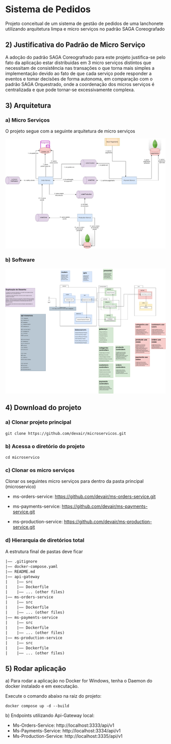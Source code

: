 Sistema de Pedidos
===

Projeto conceitual de um sistema de gestão de pedidos de uma lanchonete utilizando arquitetura limpa e micro serviços no padrão SAGA Coreografado


## 2) Justificativa do Padrão de Micro Serviço

A adoção do padrão SAGA Coreografrado para este projeto justifica-se pelo fato da aplicação estar distribuidas em 3 micro serviços distintos que necessitam de consistência nas transações o que torna mais simples a implementação devido ao fato de que cada serviço pode responder a eventos e tomar decisões de forma autonoma, em comparação com o padrão SAGA Orquestrado, onde a coordenação dos micros serviços é centralizada e que pode tornar-se excessivamente complexa.


## 3) Arquitetura

### a) Micro Serviços
O projeto segue com a seguinte arquitetura de micro serviços

<img src="./static/images/fase 5 - arquitetura de micro servico.jpg">


### b) Software

![Arquitetura de Software](<static/images/Application Clean Architecture.png>)

## 4) Download do projeto

### a) Clonar projeto principal

```
git clone https://github.com/devair/microservicos.git
```

### b) Acessa o diretório do projeto
```
cd microservico
```

### c) Clonar os micro serviços
Clonar os seguintes micro serviços para dentro da pasta principal (microservico)

* ms-orders-service: 
https://github.com/devair/ms-orders-service.git

* ms-payments-service: https://github.com/devair/ms-payments-service.git

* ms-production-service: https://github.com/devair/ms-production-service.git


### d) Hierarquia de diretórios total
 
A estrutura final de pastas deve ficar

```
|—— .gitignore
|—— docker-compose.yaml
|—— README.md
|—— api-gateway
|    |—— src    
|    |—— Dockerfile
|    |—— ... (other files)
|—— ms-orders-service
|    |—— src    
|    |—— Dockerfile
|    |—— ... (other files)
|—— ms-payments-service
|    |—— src    
|    |—— Dockerfile
|    |—— ... (other files)
|—— ms-production-service
|    |—— src    
|    |—— Dockerfile
|    |—— ... (other files)
```


## 5) Rodar aplicação

a) Para rodar a aplicação no Docker for Windows, tenha o Daemon do docker instalado e em executação. 

Execute o comando abaixo na raiz do projeto:
```
docker compose up -d --build
```

b) Endpoints utilizando Api-Gateway local: 

* Ms-Orders-Service: http://localhost:3333/api/v1
* Ms-Payments-Service: http://localhost:3334/api/v1
* Ms-Production-Service: http://localhost:3335/api/v1

